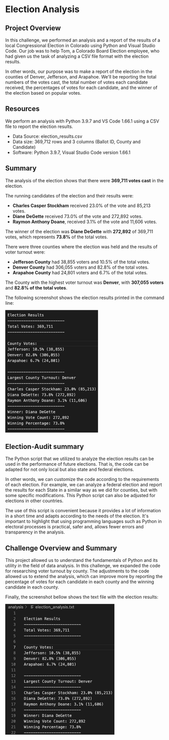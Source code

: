 # Election Analysis

## Project Overview

In this challenge, we performed an analysis and a report of the results of a local Congressional Election in Colorado using Python and Visual Studio Code. Our job was to help Tom, a Colorado Board Election employee, who had given us the task of analyzing a CSV file format with the election results.

In other words, our purpose was to make a report of the election in the counties of Denver, Jefferson, and Arapahoe. We'll be reporting the total numbers of the votes cast, the total number of votes each candidate received, the percentages of votes for each candidate, and the winner of the election based on popular votes.

## Resources
We perform an analysis with Python 3.9.7 and VS Code 1.66.1 using a CSV file to report the election results.
  * Data Source: election_results.csv
  * Data size: 369,712 rows and 3 columns (Ballot ID, County and Candidate)
  * Software: Python 3.9.7, Visual Studio Code version 1.66.1


## Summary

The analysis of the election shows that there were **369,711 votes cast** in the election.

The running candidates of the election and their results were:
  * **Charles Casper Stockham** received 23.0% of the vote and 85,213 votes.
  * **Diane DeGette** received 73.0% of the vote and 272,892 votes.
  * **Raymon Anthony Doane**, received 3.1% of the vote and 11,606 votes.

The winner of the election was **Diane DeGette** with **272,892** of 369,711 votes, which represents **73.8%** of the total votes.

There were three counties where the election was held and the results of voter turnout were:
  * **Jefferson County** had 38,855 voters and 10.5% of the total votes.
  * **Denver County** had 306,055 voters and 82.8% of the total votes.
  * **Arapahoe County** had 24,801 voters and 6.7% of the total votes.

The County with the highest voter turnout was **Denver**, with **307,055 voters** and **82.8% of the total votes**.

The following screenshot shows the election results printed in the command line:

![Alt text](/Recursos/electionresults.png "imagen1")

## Election-Audit summary

The Python script that we utilized to analyze the election results can be used in the performance of future elections. That is, the code can be adapted for not only local but also state and federal elections.

In other words, we can customize the code according to the requirements of each election. For example, we can analyze a federal election and report the results for each State in a similar way as we did for counties, but with some specific modifications. This Python script can also be adjusted for elections in other countries.

The use of this script is convenient because it provides a lot of information in a short time and adapts according to the needs of the election. It's important to highlight that using programming languages such as Python in electoral processes is practical, safer and, allows fewer errors and  transparency in the analysis.

## Challenge Overview and Summary

This project allowed us to understand the fundamentals of Python and its utility in the field of data analysis. In this challenge, we expanded the code for researching voter turnout by county. The adjustments to the code allowed us to extend the analysis, which can improve more by reporting the percentage of votes for each candidate in each county and the winning candidate in each county.

Finally, the screenshot bellow shows the text file with the election results:

![Alt text](/Recursos/textfile.png "imagen0")
